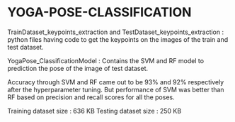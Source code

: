 # YOGA-POSE-CLASSIFICATION
TrainDataset_keypoints_extraction and TestDataset_keypoints_extraction : python files having code to get the keypoints on the images of the train and test dataset.

YogaPose_ClassificationModel : Contains the SVM and RF model to prediction the pose of the image of test dataset.

Accuracy through SVM and RF came out to be 93% and 92% respectively after the hyperparameter tuning.
But performance of SVM was better than RF based on precision and recall scores for all the poses.

Training dataset size : 636 KB 
Testing dataset size : 250 KB
